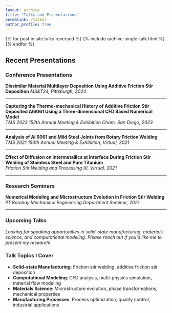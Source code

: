 ```yaml
---
layout: archive
title: "Talks and Presentations"
permalink: /talks/
author_profile: true
---
```


{% for post in site.talks reversed %}
  {% include archive-single-talk.html %}
{% endfor %}

## Recent Presentations

### Conference Presentations

**Dissimilar Material Multilayer Deposition Using Additive Friction Stir Deposition**
*MS&T24, Pittsburgh, 2024*

---

**Capturing the Thermo-mechanical History of Additive Friction Stir Deposited Al6061 Using a Three-dimensional CFD Based Numerical Model**  
*TMS 2023 152th Annual Meeting & Exhibition Cham, San Diego, 2023*

---

**Analysis of Al 6061 and Mild Steel Joints from Rotary Friction Welding**  
*TMS 2021 150th Annual Meeting & Exhibition, Virtual, 2021*

---

**Effect of Diffusion on Intermetallics at Interface During Friction Stir Welding of Stainless Steel and Pure Titanium**  
*Friction Stir Welding and Processing XI, Virtual, 2021*

---

### Research Seminars

**Numerical Modeling and Microstructure Evolution in Friction Stir Welding**  
*IIT Bombay Mechanical Engineering Department Seminar, 2021*

---

### Upcoming Talks

*Looking for speaking opportunities in solid-state manufacturing, materials science, and computational modeling. Please reach out if you'd like me to present my research!*

### Talk Topics I Cover

- **Solid-state Manufacturing**: Friction stir welding, additive friction stir deposition
- **Computational Modeling**: CFD analysis, multi-physics simulation, material flow modeling
- **Materials Science**: Microstructure evolution, phase transformations, mechanical properties
- **Manufacturing Processes**: Process optimization, quality control, industrial applications 
